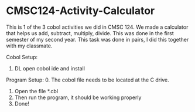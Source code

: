 # CMSC124-Activity-Calculator
This is 1 of the 3 cobol activities we did in CMSC 124. We made a calculator that helps us add, subtract, multiply, divide. This was done in the first semester of my second year. This task was done in pairs, I did this together with my classmate.

Cobol Setup:
1. DL open cobol ide and install

Program Setup:
0. The cobol file needs to be located at the C drive.
1. Open the file *.cbl
2. Then run the program, it should be working properly
6. Done!
